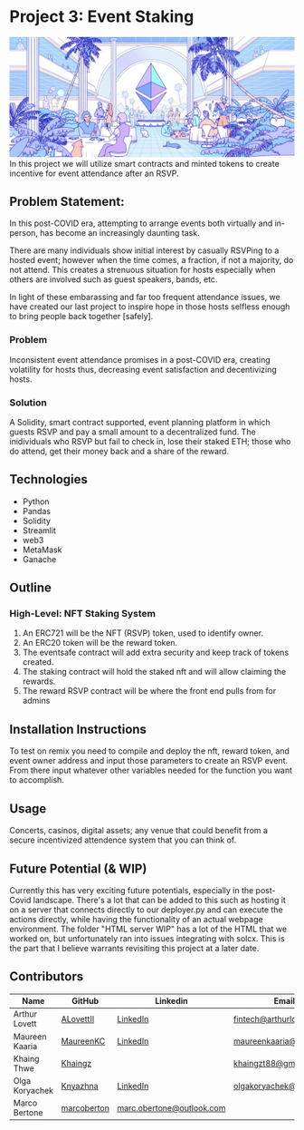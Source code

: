 # Project 3: Event Staking
![](Resources/hero.png)
In this project we will utilize smart contracts and minted tokens to create incentive for event attendance after an RSVP.


## Problem Statement:
In this post-COVID era, attempting to arrange events both virtually and in-person, has become an increasingly daunting task. 

There are many individuals show initial interest by casually RSVPing to a hosted event; however when the time comes, a fraction, if not a majority, do not attend. This creates a strenuous situation for hosts especially when others are involved such as guest speakers, bands, etc.

In light of these embarassing and far too frequent attendance issues, we have created our last project to inspire hope in those hosts selfless enough to bring people back together [safely]. 

### Problem
Inconsistent event attendance promises in a post-COVID era, creating volatility for hosts thus, decreasing event satisfaction and decentivizing hosts.

### Solution
A Solidity, smart contract supported, event planning platform in which guests RSVP and pay a small amount to a decentralized fund. The inidividuals who RSVP but fail to check in, lose their staked ETH; those who do attend, get their money back and a share of the reward.


## Technologies
* Python 
* Pandas
* Solidity
* Streamlit
* web3
* MetaMask
* Ganache


## Outline
### High-Level: NFT Staking System
1.  An ERC721 will be the NFT (RSVP) token, used to identify owner.
2.  An ERC20 token will be the reward token.
3.	The eventsafe contract will add extra security and keep track of tokens created.
4.  The staking contract will hold the staked nft and will allow claiming the rewards.
5.	The reward RSVP contract will be where the front end pulls from for admins

## Installation Instructions
To test on remix you need to compile and deploy the nft, reward token, and event owner address and input those parameters to create an RSVP event.  From there input whatever other variables needed for the function you want to accomplish.

## Usage 
Concerts, casinos, digital assets; any venue that could benefit from a secure incentivized attendence system that you can think of.

## Future Potential (& WIP)
Currently this has very exciting future potentials, especially in the post-Covid landscape.  There's a lot that can be added to this such as hosting it on a server that connects directly to our deployer.py and can execute the actions directly, while having the functionality of an actual webpage environment.  The folder "HTML server WIP" has a lot of the HTML that we worked on, but unfortunately ran into issues integrating with solcx.  This is the part that I believe warrants revisiting this project at a later date.

## Contributors
| Name | GitHub | Linkedin | Email |
| ---- | ------ | -------- | ----- |
| Arthur Lovett | [ALovettII](https://github.com/ALovettII) | [LinkedIn](https://www.linkedin.com/in/arthurlovett/) | fintech@arthurlovett.com |
| Maureen Kaaria | [MaureenKC](https://github.com/MaureenKC) | [LinkedIn](https://www.linkedin.com/in/maureen-callahan/) | maureenkaaria@gmail.com |
| Khaing Thwe | [Khaingz](https://github.com/Khaingz) |    | khaingzt88@gmail.com | 
| Olga Koryachek | [Knyazhna](https://github.com/Knyazhna) | [LinkedIn](https://www.linkedin.com/in/olga-koryachek-a74b1877/?msgOverlay=true) | olgakoryachek@live.com | 
| Marco Bertone | [marcoberton](https://github.com/marcoberton) | marc.obertone@outlook.com  |

